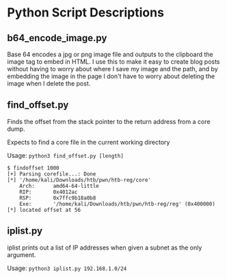 # Python Script Descriptions

## b64_encode_image.py

Base 64 encodes a jpg or png image file and outputs to the clipboard the image tag to embed in HTML. I use this to make it easy to create blog posts without having to worry about where I save my image and the path, and by embedding the image in the page I don't have to worry about deleting the image when I delete the post.

## find_offset.py

Finds the offset from the stack pointer to the return address from a core dump.

Expects to find a core file in the current working directory

Usage: `python3 find_offset.py [length]`

```
$ findoffset 1000
[+] Parsing corefile...: Done
[*] '/home/kali/Downloads/htb/pwn/htb-reg/core'
    Arch:      amd64-64-little
    RIP:       0x4012ac
    RSP:       0x7ffc9b18a0b8
    Exe:       '/home/kali/Downloads/htb/pwn/htb-reg/reg' (0x400000)
[*] located offset at 56
```

## iplist.py

iplist prints out a list of IP addresses when given a subnet as the only argument.

Usage: `python3 iplist.py 192.168.1.0/24`
